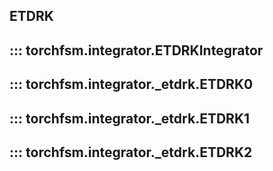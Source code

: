 ## ETDRK
::: torchfsm.integrator.ETDRKIntegrator
---
::: torchfsm.integrator._etdrk.ETDRK0
---
::: torchfsm.integrator._etdrk.ETDRK1
---
::: torchfsm.integrator._etdrk.ETDRK2
---